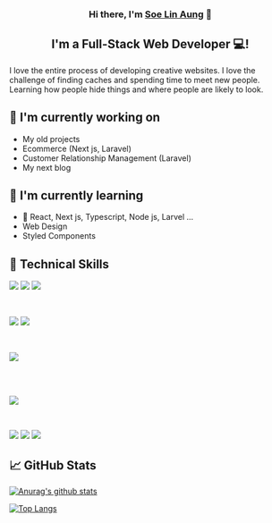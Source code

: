 <!-- <p align="center">
  <a href="https://www.yushi.dev/" target="_blank" rel="noreferrer"><img src="https://user-images.githubusercontent.com/75753187/123350185-74ce0900-d528-11eb-848d-d92955dbb944.png" alt="my banner"></a>
</p> -->

<h3 align="center">
Hi there, I'm <a href="https://www.yushi.dev/" target="_blank" rel="noreferrer">Soe Lin Aung</a> 👋
</h3>

<h2 align="center">
I'm a Full-Stack Web Developer 💻!
</h2>

I love the entire process of developing creative websites. I love the challenge of finding caches and spending time to meet new people. Learning how people hide things and where people are likely to look.

## 🔭 I'm currently working on

- My old projects
- Ecommerce (Next js, Laravel)
- Customer Relationship Management (Laravel)
- My next blog

## 🌱 I'm currently learning

- 📱 React, Next js, Typescript, Node js, Larvel ...
- Web Design
- Styled Components

## 💼 Technical Skills

![](https://img.shields.io/badge/Code-JavaScript-informational?style=flat&logo=JavaScript&color=F7DF1E)
![](https://img.shields.io/badge/Code-HTML5-informational?style=flat&logo=HTML5&color=E34F26)
![](https://img.shields.io/badge/Style-CSS3-informational?style=flat&logo=CSS3&color=1572B6)

</br>

![](https://img.shields.io/badge/Style-Bootstrap-informational?style=flat&logo=Bootstrap&color=7952B3)
![](https://img.shields.io/badge/Style-styled--components-informational?style=flat&logo=styled-components&color=DB7093)

</br>

![](https://img.shields.io/badge/Code-PHP-informational?style=flat&logo=react&color=61DAFB)

</br>

</br>

![](https://img.shields.io/badge/Code-React-informational?style=flat&logo=react&color=61DAFB)

</br>

![](https://img.shields.io/badge/Tools-NPM-informational?style=flat&logo=NPM&color=CB3837)
![](https://img.shields.io/badge/Tools-Git-informational?style=flat&logo=Git&color=F05032)
![](https://img.shields.io/badge/Tools-GitHub-informational?style=flat&logo=GitHub&color=181717)

## 📈 GitHub Stats

[![Anurag's github stats](https://github-readme-stats.vercel.app/api?username=soe-cpu)](https://github.com/soe-cpu)

[![Top Langs](https://github-readme-stats.vercel.app/api/top-langs/?username=soe-cpu&layout=compact)](https://github.com/soe-cpu)
